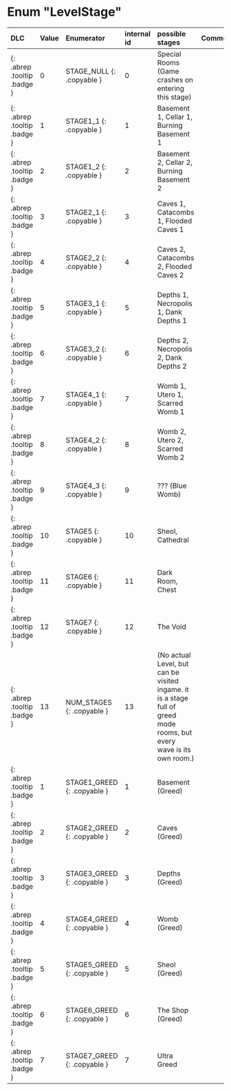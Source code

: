 # Enum "LevelStage"
|DLC|Value| Enumerator|internal id|possible stages|Comment|
|:--|:--|:--|:--|:--|:--|
|[ ](#){: .abrep .tooltip .badge }|0 |STAGE_NULL {: .copyable } | 0 | Special Rooms (Game crashes on entering this stage) | 
|[ ](#){: .abrep .tooltip .badge }|1 |STAGE1_1 {: .copyable } | 1 | Basement 1, Cellar 1, Burning Basement 1 | 
|[ ](#){: .abrep .tooltip .badge }|2 |STAGE1_2 {: .copyable } | 2 | Basement 2, Cellar 2, Burning Basement 2 | 
|[ ](#){: .abrep .tooltip .badge }|3 |STAGE2_1 {: .copyable } | 3 | Caves 1, Catacombs 1, Flooded Caves 1 | 
|[ ](#){: .abrep .tooltip .badge }|4 |STAGE2_2 {: .copyable } | 4 | Caves 2, Catacombs 2, Flooded Caves 2 | 
|[ ](#){: .abrep .tooltip .badge }|5 |STAGE3_1 {: .copyable } | 5 | Depths 1, Necropolis 1, Dank Depths 1 | 
|[ ](#){: .abrep .tooltip .badge }|6 |STAGE3_2 {: .copyable } | 6 | Depths 2, Necropolis 2, Dank Depths 2 | 
|[ ](#){: .abrep .tooltip .badge }|7 |STAGE4_1 {: .copyable } | 7 | Womb 1, Utero 1, Scarred Womb 1 | 
|[ ](#){: .abrep .tooltip .badge }|8 |STAGE4_2 {: .copyable } | 8 | Womb 2, Utero 2, Scarred Womb 2 | 
|[ ](#){: .abrep .tooltip .badge }|9 |STAGE4_3 {: .copyable } | 9 | ??? (Blue Womb) | 
|[ ](#){: .abrep .tooltip .badge }|10 |STAGE5 {: .copyable } | 10 | Sheol, Cathedral | 
|[ ](#){: .abrep .tooltip .badge }|11 |STAGE6 {: .copyable } | 11 | Dark Room, Chest | 
|[ ](#){: .abrep .tooltip .badge }|12 |STAGE7 {: .copyable } | 12 | The Void | 
|[ ](#){: .abrep .tooltip .badge }|13 |NUM_STAGES {: .copyable } | 13 | (No actual Level, but can be visited ingame. it is a stage full of greed mode rooms, but every wave is its own room.) | 
|[ ](#){: .abrep .tooltip .badge }|1 |STAGE1_GREED {: .copyable } | 1 | Basement (Greed) | 
|[ ](#){: .abrep .tooltip .badge }|2 |STAGE2_GREED {: .copyable } | 2 | Caves (Greed) | 
|[ ](#){: .abrep .tooltip .badge }|3 |STAGE3_GREED {: .copyable } | 3 | Depths (Greed) | 
|[ ](#){: .abrep .tooltip .badge }|4 |STAGE4_GREED {: .copyable } | 4 | Womb (Greed) | 
|[ ](#){: .abrep .tooltip .badge }|5 |STAGE5_GREED {: .copyable } | 5 | Sheol (Greed) | 
|[ ](#){: .abrep .tooltip .badge }|6 |STAGE6_GREED {: .copyable } | 6 | The Shop (Greed) | 
|[ ](#){: .abrep .tooltip .badge }|7 |STAGE7_GREED {: .copyable } | 7 | Ultra Greed | 